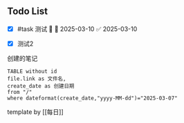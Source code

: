 


## Todo List

- [x] #task 测试 🔼 📅 2025-03-10 ✅ 2025-03-10
- [x] 测试2


创建的笔记
```dataview
TABLE without id
file.link as 文件名,
create_date as 创建日期
from "/"
where dateformat(create_date,"yyyy-MM-dd")="2025-03-07"
```



template by [[每日]]

